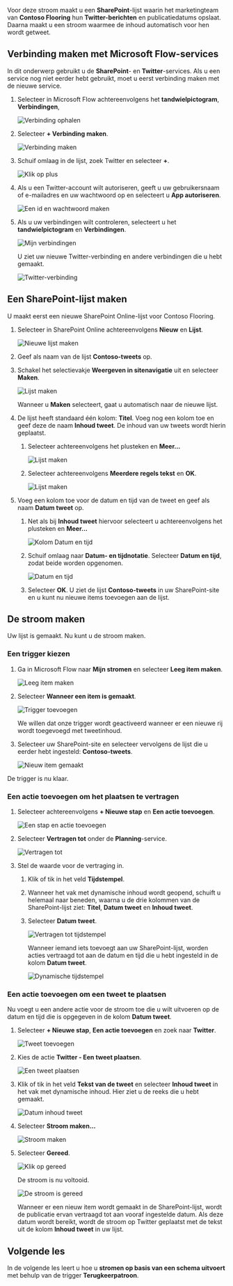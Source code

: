 Voor deze stroom maakt u een **SharePoint**-lijst waarin het marketingteam van **Contoso Flooring** hun **Twitter-berichten** en publicatiedatums opslaat. Daarna maakt u een stroom waarmee de inhoud automatisch voor hen wordt getweet. 

## <a name="connect-microsoft-flow-services"></a>Verbinding maken met Microsoft Flow-services
In dit onderwerp gebruikt u de **SharePoint**- en **Twitter**-services. Als u een service nog niet eerder hebt gebruikt, moet u eerst verbinding maken met de nieuwe service. 

1. Selecteer in Microsoft Flow achtereenvolgens het **tandwielpictogram**, **Verbindingen**,
   
    ![Verbinding ophalen](./media/learning-push-notifications/2-get-connection.png) 
2. Selecteer **+ Verbinding maken**.
   
    ![Verbinding maken](./media/learning-push-notifications/3-create-connection.png) 
3. Schuif omlaag in de lijst, zoek Twitter en selecteer **+**.
   
    ![Klik op plus](./media/learning-push-notifications/4-click-plus.png)
4. Als u een Twitter-account wilt autoriseren, geeft u uw gebruikersnaam of e-mailadres en uw wachtwoord op en selecteert u **App autoriseren**.
   
    ![Een id en wachtwoord maken](./media/learning-push-notifications/5-create-id-pswd.png)
5. Als u uw verbindingen wilt controleren, selecteert u het **tandwielpictogram** en **Verbindingen**.
   
    ![Mijn verbindingen](./media/learning-push-notifications/6-my-connections.png)
   
    U ziet uw nieuwe Twitter-verbinding en andere verbindingen die u hebt gemaakt. 
   
    ![Twitter-verbinding](./media/learning-push-notifications/7-twitter-connection.png)

## <a name="build-a-sharepoint-list"></a>Een SharePoint-lijst maken
U maakt eerst een nieuwe SharePoint Online-lijst voor Contoso Flooring. 

1. Selecteer in SharePoint Online achtereenvolgens **Nieuw** en **Lijst**.
   
    ![Nieuwe lijst maken](./media/learning-push-notifications/1-new-list.png)
2. Geef als naam van de lijst **Contoso-tweets** op. 
3. Schakel het selectievakje **Weergeven in sitenavigatie** uit en selecteer **Maken**.
   
    ![Lijst maken](./media/learning-push-notifications/2-name-create-list.png)
   
    Wanneer u **Maken** selecteert, gaat u automatisch naar de nieuwe lijst.
4. De lijst heeft standaard één kolom: **Titel**. Voeg nog een kolom toe en geef deze de naam **Inhoud tweet**. De inhoud van uw tweets wordt hierin geplaatst. 
   
   1. Selecteer achtereenvolgens het plusteken en **Meer...**
      
       ![Lijst maken](./media/learning-push-notifications/3-add-more-column-types.png)
   2. Selecteer achtereenvolgens **Meerdere regels tekst** en **OK**.
      
       ![Lijst maken](./media/learning-push-notifications/4-add-column.png)
5. Voeg een kolom toe voor de datum en tijd van de tweet en geef als naam **Datum tweet** op.
   
   1. Net als bij **Inhoud tweet** hiervoor selecteert u achtereenvolgens het plusteken en **Meer...**
      
       ![Kolom Datum en tijd](./media/learning-push-notifications/5-date-time-col.png)
   2. Schuif omlaag naar **Datum- en tijdnotatie**. Selecteer **Datum en tijd**, zodat beide worden opgenomen.
      
       ![Datum en tijd](./media/learning-push-notifications/6-date-time-must-do.png)
   3. Selecteer **OK**. U ziet de lijst **Contoso-tweets** in uw SharePoint-site en u kunt nu nieuwe items toevoegen aan de lijst.

## <a name="build-the-flow"></a>De stroom maken
Uw lijst is gemaakt. Nu kunt u de stroom maken.

### <a name="choose-a-trigger"></a>Een trigger kiezen
1. Ga in Microsoft Flow naar **Mijn stromen** en selecteer **Leeg item maken**.
   
    ![Leeg item maken](./media/learning-push-notifications/8-create-from-blank.png)
2. Selecteer **Wanneer een item is gemaakt**.
   
    ![Trigger toevoegen](./media/learning-push-notifications/9-add-trigger.png)
   
    We willen dat onze trigger wordt geactiveerd wanneer er een nieuwe rij wordt toegevoegd met tweetinhoud.
3. Selecteer uw SharePoint-site en selecteer vervolgens de lijst die u eerder hebt ingesteld: **Contoso-tweets**.
   
    ![Nieuw item gemaakt](./media/learning-push-notifications/11-set-trigger.png)

De trigger is nu klaar.

### <a name="add-an-action-to-delay-posting"></a>Een actie toevoegen om het plaatsen te vertragen
1. Selecteer achtereenvolgens **+ Nieuwe stap** en **Een actie toevoegen**. 
   
    ![Een stap en actie toevoegen](./media/learning-push-notifications/12-add-step-and-action.png)
2. Selecteer **Vertragen tot** onder de **Planning**-service. 
   
    ![Vertragen tot](./media/learning-push-notifications/13-delay-until-schedule.png)  
3. Stel de waarde voor de vertraging in.
   
   1. Klik of tik in het veld **Tijdstempel**. 
   2. Wanneer het vak met dynamische inhoud wordt geopend, schuift u helemaal naar beneden, waarna u de drie kolommen van de SharePoint-lijst ziet: **Titel**, **Datum tweet** en **Inhoud tweet**.
   3. Selecteer **Datum tweet**. 
      
       ![Vertragen tot tijdstempel](./media/learning-push-notifications/14-delay-until-timestamp.png)
      
       Wanneer iemand iets toevoegt aan uw SharePoint-lijst, worden acties vertraagd tot aan de datum en tijd die u hebt ingesteld in de kolom **Datum tweet**.
      
       ![Dynamische tijdstempel](./media/learning-push-notifications/15-dynamic-timestamp.png)

### <a name="add-an-action-to-post-a-tweet"></a>Een actie toevoegen om een tweet te plaatsen
Nu voegt u een andere actie voor de stroom toe die u wilt uitvoeren op de datum en tijd die is opgegeven in de kolom **Datum tweet**.

1. Selecteer **+ Nieuwe stap**, **Een actie toevoegen** en zoek naar **Twitter**.
   
    ![Tweet toevoegen](./media/learning-push-notifications/16-add-tweet.png) 
2. Kies de actie **Twitter - Een tweet plaatsen**.
   
    ![Een tweet plaatsen](./media/learning-push-notifications/17-post-tweet.png) 
3. Klik of tik in het veld **Tekst van de tweet** en selecteer **Inhoud tweet** in het vak met dynamische inhoud. Hier ziet u de reeks die u hebt gemaakt. 
   
    ![Datum inhoud tweet](./media/learning-push-notifications/18-tweet-date-content.png)
4. Selecteer **Stroom maken...**
   
    ![Stroom maken](./media/learning-push-notifications/19-tiny-create.png) 
5. Selecteer **Gereed**.
   
    ![Klik op gereed](./media/learning-push-notifications/19-click-done.png)
   
    De stroom is nu voltooid.
   
    ![De stroom is gereed](./media/learning-push-notifications/20-flow-is-done.png)
   
    Wanneer er een nieuw item wordt gemaakt in de SharePoint-lijst, wordt de publicatie ervan vertraagd tot aan vooraf ingestelde datum. Als deze datum wordt bereikt, wordt de stroom op Twitter geplaatst met de tekst uit de kolom **Inhoud tweet** in uw lijst.

## <a name="next-lesson"></a>Volgende les
In de volgende les leert u hoe u **stromen op basis van een schema uitvoert** met behulp van de trigger **Terugkeerpatroon**.

